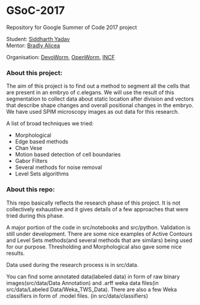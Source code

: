 # GSoC-2017

Repository for Google Summer of Code 2017 project

Student: [Siddharth Yadav][0]   
Mentor: [Bradly Alicea][1]

Organisation: [DevoWorm][4], [OpenWorm][5], [INCF][3] 

### About this project:
The aim of this project is to find out a method to segment all the cells that are present in an embryo of c.elegans. We will use the result of this segmentation to collect data about static location after division and vectors that describe shape changes and overall positional changes in the embryo. We have used SPIM microscopy images as out data for this research.

A list of broad techniques we tried:
- Morphological 
- Edge based methods
- Chan Vese
- Motion based detection of cell boundaries
- Gabor Filters
- Several methods for noise removal
- Level Sets algorithms


### About this repo:
This repo basically reflects the research phase of this project. It is not collectively exhaustive and it gives details of a few approaches that were tried during this phase.

A major portion of the code in src/notebooks and src/python.  Validation is still under development. There are some nice examples of Active Contours and Level Sets methods(and several methods that are similars) being used for our purpose. Thresholding and Morphological also gave some nice results.

Data used during the research process is in src/data. 

You can find some annotated data(labeled data) in form of raw binary images(src/data/Data Annotation) and .arff weka data files(in src/data/Labeled Data/Weka_TWS_Data).
There are also a few Weka classifiers in form of .model files. (in src/data/classifiers)





[0]: https://www.linkedin.com/in/1siddharthyadav/
[1]: https://www.linkedin.com/in/bradlyalicea
[3]: http://incf.org/
[4]: http://devoworm.weebly.com/
[5]: http://www.openworm.org/
